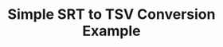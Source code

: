 ---
layout: manifest
title: Simple SRT to TSV Conversion Example
manifest_name: simple-srt-to-tsv-conversion-example

---